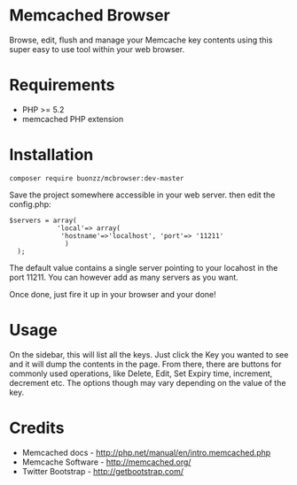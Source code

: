 Memcached Browser
=================

Browse, edit, flush and manage your Memcache key contents using this super easy to use tool within your web browser.

 
Requirements
============
 
* PHP >= 5.2
* memcached PHP extension
 
Installation
============
 
    composer require buonzz/mcbrowser:dev-master
 
Save the project somewhere accessible in your web server. then edit the config.php:

    $servers = array(
		        'local'=> array(
			     'hostname'=>'localhost', 'port'=> '11211'
			      )
	  );

The default value contains a single server pointing to your locahost in the port 11211. You can however add as many servers as you want.

Once done, just fire it up in your browser and your done!
 
 
Usage
=====
 
On the sidebar, this will list all the keys. Just click the Key you wanted to see and it will dump the contents in the page. From there, there are buttons for commonly used operations, like Delete, Edit, Set Expiry time, increment, decrement etc.
The options though may vary depending on the value of the key.
 
 
Credits
=======
 
* Memcached docs - http://php.net/manual/en/intro.memcached.php
* Memcache Software - http://memcached.org/
* Twitter Bootstrap  - http://getbootstrap.com/
